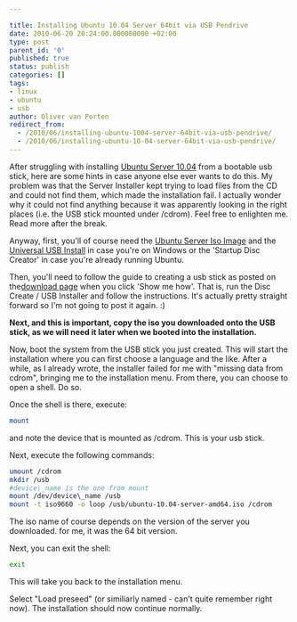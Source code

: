 ```yaml
---

title: Installing Ubuntu 10.04 Server 64bit via USB Pendrive
date: 2010-06-20 20:24:00.000000000 +02:00
type: post
parent_id: '0'
published: true
status: publish
categories: []
tags:
- linux
- ubuntu
- usb
author: Oliver van Porten
redirect_from:
  - /2010/06/installing-ubuntu-1004-server-64bit-via-usb-pendrive/
  - /2010/06/installing-ubuntu-10-04-server-64bit-via-usb-pendrive/
---
```

After struggling with installing [Ubuntu Server 10.04](http://www.ubuntu.com/server) from a bootable usb stick, here are some hints in case anyone else ever wants to do this. My problem was that the Server Installer kept trying to load files from the CD and could not find them, which made the installation fail. I actually wonder why it could not find anything because it was apparently looking in the right places (i.e. the USB stick mounted under /cdrom). Feel free to enlighten me. Read more after the break.

Anyway, first, you'll of course need the [Ubuntu Server Iso Image](http://www.ubuntu.com/server/get-ubuntu/download) and the [Universal USB Install](http://www.pendrivelinux.com/downloads/Universal-USB-Installer/Universal-USB-Installer.exe) in case you're on Windows or the 'Startup Disc Creator' in case you're already running Ubuntu.

Then, you'll need to follow the guide to creating a usb stick as posted on the[download page](http://www.ubuntu.com/server/get-ubuntu/download) when you click 'Show me how'. That is, run the Disc Create / USB Installer and follow the instructions. It's actually pretty straight forward so I'm not going to post it again. :)

**Next, and this is important, copy the iso you downloaded onto the USB stick, as we will need it later when we booted into the installation.**

Now, boot the system from the USB stick you just created. This will start the installation where you can first choose a language and the like. After a while, as I already wrote, the installer failed for me with "missing data from cdrom", bringing me to the installation menu. From there, you can choose to open a shell. Do so.

Once the shell is there, execute:

``` bash
mount
```

and note the device that is mounted as /cdrom. This is your usb stick.

Next, execute the following commands:

``` bash
umount /cdrom
mkdir /usb
#device\_name is the one from mount
mount /dev/device\_name /usb
mount -t iso9660 -o loop /usb/ubuntu-10.04-server-amd64.iso /cdrom
```

The iso name of course depends on the version of the server you downloaded. for me, it was the 64 bit version.

Next, you can exit the shell:

``` bash
exit
```

This will take you back to the installation menu.

Select "Load preseed" (or similiarly named - can't quite remember right now). The installation should now continue normally.
